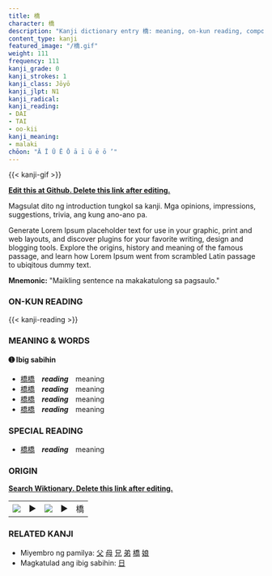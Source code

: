 ```yaml
---
title: 橋
character: 橋
description: "Kanji dictionary entry 橋: meaning, on-kun reading, compounds, origin, related kanji"
content_type: kanji
featured_image: "/橋.gif"
weight: 111
frequency: 111
kanji_grade: 0
kanji_strokes: 1
kanji_class: Jōyō
kanji_jlpt: N1
kanji_radical: 
kanji_reading: 
- DAI
- TAI
- oo-kii
kanji_meaning:
- malaki
chōon: "Ā Ī Ū Ē Ō ā ī ū ē ō ’"
---
```

[//]: # (Don't edit the line below. Kanji animated GIF code is automatically generated.)
{{< kanji-gif >}}

[//]: # (Edit below this line.)

**[Edit this at Github. Delete this link after editing.](https://github.com/tim0g/tim/tree/main/content/kanji/橋/index.md)**

Magsulat dito ng introduction tungkol sa kanji. Mga opinions, impressions, suggestions, trivia, ang kung ano-ano pa.

Generate Lorem Ipsum placeholder text for use in your graphic, print and web layouts, and discover plugins for your favorite writing, design and blogging tools. Explore the origins, history and meaning of the famous passage, and learn how Lorem Ipsum went from scrambled Latin passage to ubiqitous dummy text.
 
**Mnemonic:** "Maikling sentence na makakatulong sa pagsaulo."

### ON-KUN READING

[//]: # (Don't edit the line below. ON-KUN READING code is automatically generated.)
{{< kanji-reading >}}

### MEANING & WORDS

#### ➊ **Ibig sabihin**
  - [橋](../橋)[橋](../橋)　***reading***　meaning
  - [橋](../橋)[橋](../橋)　***reading***　meaning
  - [橋](../橋)[橋](../橋)　***reading***　meaning
  - [橋](../橋)[橋](../橋)　***reading***　meaning

### SPECIAL READING
  - [橋](../橋)[橋](../橋)　***reading***　meaning

### ORIGIN

**[Search Wiktionary. Delete this link after editing.](https://wiktionary.org/wiki/橋)**
<table class="kanji-table"><tr><td>
<img src="60px-橋-bronze.svg.png">
</td><td>▶</td><td>
<img src="60px-橋-oracle.svg.png">
</td><td>▶</td>
<td class="kanji-origin">橋</td>
</tr></table>

### RELATED KANJI
- Miyembro ng pamilya: [父](../父) [母](../母) [兄](../兄) [弟](../弟) [橋](../橋) [娘](../娘)
- Magkatulad ang ibig sabihin: [日](../日)
